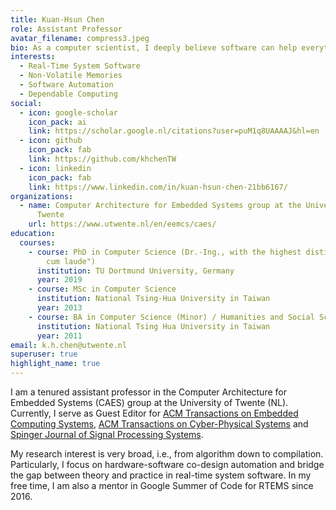 ```yaml
---
title: Kuan-Hsun Chen
role: Assistant Professor
avatar_filename: compress3.jpeg
bio: As a computer scientist, I deeply believe software can help everything.
interests:
  - Real-Time System Software
  - Non-Volatile Memories
  - Software Automation
  - Dependable Computing
social:
  - icon: google-scholar
    icon_pack: ai
    link: https://scholar.google.nl/citations?user=puM1q8UAAAAJ&hl=en
  - icon: github
    icon_pack: fab
    link: https://github.com/khchenTW
  - icon: linkedin
    icon_pack: fab
    link: https://www.linkedin.com/in/kuan-hsun-chen-21bb6167/
organizations:
  - name: Computer Architecture for Embedded Systems group at the University of
      Twente
    url: https://www.utwente.nl/en/eemcs/caes/
education:
  courses:
    - course: PhD in Computer Science (Dr.-Ing., with the highest distinction "summa
        cum laude")
      institution: TU Dortmund University, Germany
      year: 2019
    - course: MSc in Computer Science
      institution: National Tsing-Hua Uni­ver­sity in Taiwan
      year: 2013
    - course: BA in Computer Science (Minor) / Humanities and Social Sciences (Major)
      institution: National Tsing Hua Uni­ver­sity in Taiwan
      year: 2011
email: k.h.chen@utwente.nl
superuser: true
highlight_name: true
---
```

<!--StartFragment-->

I am a tenured assistant professor in the Computer Architecture for Embedded Systems (CAES) group at the University of Twente (NL). Currently, I serve as Guest Editor for [ACM Transactions on Embedded Computing Systems](https://dl.acm.org/pb-assets/static_journal_pages/tecs/pdf/ACM-TECS-SI-Memory-Storage-1666297738193.pdf), [ACM Transactions on Cyber-Physical Systems](https://dl.acm.org/journal/tcps) and [Spinger Journal of Signal Processing Systems](https://www.springer.com/journal/11265). 

My research interest is very broad, i.e., from algorithm down to compilation. Particularly, I focus on hardware-software co-design automation and bridge the gap between theory and practice in real-time system software. In my free time, I am also a mentor in Google Summer of Code for RTEMS since 2016. 

<!--EndFragment-->